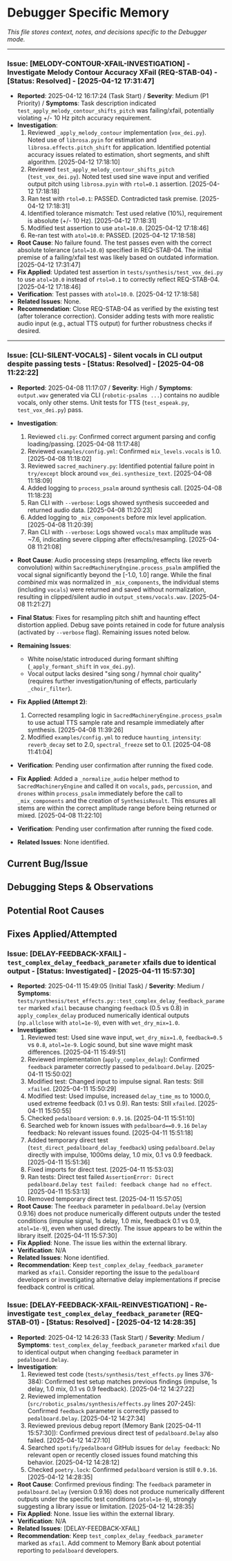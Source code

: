 # Debugger Specific Memory

*This file stores context, notes, and decisions specific to the Debugger mode.*

---


### Issue: [MELODY-CONTOUR-XFAIL-INVESTIGATION] - Investigate Melody Contour Accuracy XFail (REQ-STAB-04) - [Status: Resolved] - [2025-04-12 17:31:47]
- **Reported**: 2025-04-12 16:17:24 (Task Start) / **Severity**: Medium (P1 Priority) / **Symptoms**: Task description indicated `test_apply_melody_contour_shifts_pitch` was failing/xfail, potentially violating +/- 10 Hz pitch accuracy requirement.
- **Investigation**:
    1. Reviewed `_apply_melody_contour` implementation (`vox_dei.py`). Noted use of `librosa.pyin` for estimation and `librosa.effects.pitch_shift` for application. Identified potential accuracy issues related to estimation, short segments, and shift algorithm. [2025-04-12 17:18:10]
    2. Reviewed `test_apply_melody_contour_shifts_pitch` (`test_vox_dei.py`). Noted test used sine wave input and verified output pitch using `librosa.pyin` with `rtol=0.1` assertion. [2025-04-12 17:18:18]
    3. Ran test with `rtol=0.1`: PASSED. Contradicted task premise. [2025-04-12 17:18:31]
    4. Identified tolerance mismatch: Test used relative (10%), requirement is absolute (+/- 10 Hz). [2025-04-12 17:18:31]
    5. Modified test assertion to use `atol=10.0`. [2025-04-12 17:18:46]
    6. Re-ran test with `atol=10.0`: PASSED. [2025-04-12 17:18:58]
- **Root Cause**: No failure found. The test passes even with the correct absolute tolerance (`atol=10.0`) specified in REQ-STAB-04. The initial premise of a failing/xfail test was likely based on outdated information. [2025-04-12 17:31:47]
- **Fix Applied**: Updated test assertion in `tests/synthesis/test_vox_dei.py` to use `atol=10.0` instead of `rtol=0.1` to correctly reflect REQ-STAB-04. [2025-04-12 17:18:46]
- **Verification**: Test passes with `atol=10.0`. [2025-04-12 17:18:58]
- **Related Issues**: None.
- **Recommendation**: Close REQ-STAB-04 as verified by the existing test (after tolerance correction). Consider adding tests with more realistic audio input (e.g., actual TTS output) for further robustness checks if desired.

---



### Issue: [CLI-SILENT-VOCALS] - Silent vocals in CLI output despite passing tests - [Status: Resolved] - [2025-04-08 11:22:22]
- **Reported**: 2025-04-08 11:17:07 / **Severity**: High / **Symptoms**: `output.wav` generated via CLI (`robotic-psalms ...`) contains no audible vocals, only other stems. Unit tests for TTS (`test_espeak.py`, `test_vox_dei.py`) pass.
- **Investigation**:
    1. Reviewed `cli.py`: Confirmed correct argument parsing and config loading/passing. [2025-04-08 11:17:48]
    2. Reviewed `examples/config.yml`: Confirmed `mix_levels.vocals` is 1.0. [2025-04-08 11:18:02]
    3. Reviewed `sacred_machinery.py`: Identified potential failure point in `try/except` block around `vox_dei.synthesize_text`. [2025-04-08 11:18:09]
    4. Added logging to `process_psalm` around synthesis call. [2025-04-08 11:18:23]
    5. Ran CLI with `--verbose`: Logs showed synthesis succeeded and returned audio data. [2025-04-08 11:20:23]
    6. Added logging to `_mix_components` before mix level application. [2025-04-08 11:20:39]
    7. Ran CLI with `--verbose`: Logs showed `vocals` max amplitude was ~7.6, indicating severe clipping after effects/resampling. [2025-04-08 11:21:08]
- **Root Cause**: Audio processing steps (resampling, effects like reverb convolution) within `SacredMachineryEngine.process_psalm` amplified the vocal signal significantly beyond the [-1.0, 1.0] range. While the final *combined* mix was normalized in `_mix_components`, the individual stems (including `vocals`) were returned and saved without normalization, resulting in clipped/silent audio in `output_stems/vocals.wav`. [2025-04-08 11:21:27]

- **Final Status**: Fixes for resampling pitch shift and haunting effect distortion applied. Debug save points retained in code for future analysis (activated by `--verbose` flag). Remaining issues noted below.
- **Remaining Issues**:
    - White noise/static introduced during formant shifting (`_apply_formant_shift` in `vox_dei.py`).
    - Vocal output lacks desired "sing song / hymnal choir quality" (requires further investigation/tuning of effects, particularly `_choir_filter`).

- **Fix Applied (Attempt 2)**: 
    1. Corrected resampling logic in `SacredMachineryEngine.process_psalm` to use actual TTS sample rate and resample immediately after synthesis. [2025-04-08 11:39:26]
    2. Modified `examples/config.yml` to reduce `haunting_intensity`: `reverb_decay` set to 2.0, `spectral_freeze` set to 0.1. [2025-04-08 11:41:04]
- **Verification**: Pending user confirmation after running the fixed code.
- **Fix Applied**: Added a `_normalize_audio` helper method to `SacredMachineryEngine` and called it on `vocals`, `pads`, `percussion`, and `drones` within `process_psalm` immediately before the call to `_mix_components` and the creation of `SynthesisResult`. This ensures all stems are within the correct amplitude range before being returned or mixed. [2025-04-08 11:22:10]
- **Verification**: Pending user confirmation after running the fixed code.
- **Related Issues**: None identified.
## Current Bug/Issue
<!-- Describe the bug being investigated -->

## Debugging Steps & Observations
<!-- Log debugging actions and findings -->

## Potential Root Causes
<!-- List hypotheses about the cause -->

## Fixes Applied/Attempted
<!-- Document code changes made -->

### Issue: [DELAY-FEEDBACK-XFAIL] - `test_complex_delay_feedback_parameter` xfails due to identical output - [Status: Investigated] - [2025-04-11 15:57:30]
- **Reported**: 2025-04-11 15:49:05 (Initial Task) / **Severity**: Medium / **Symptoms**: `tests/synthesis/test_effects.py::test_complex_delay_feedback_parameter` marked `xfail` because changing `feedback` (0.5 vs 0.8) in `apply_complex_delay` produced numerically identical outputs (`np.allclose` with `atol=1e-9`), even with `wet_dry_mix=1.0`.
- **Investigation**:
    1. Reviewed test: Used sine wave input, `wet_dry_mix=1.0`, `feedback=0.5` vs `0.8`, `atol=1e-9`. Logic sound, but sine wave might mask differences. [2025-04-11 15:49:51]
    2. Reviewed implementation (`apply_complex_delay`): Confirmed `feedback` parameter correctly passed to `pedalboard.Delay`. [2025-04-11 15:50:02]
    3. Modified test: Changed input to impulse signal. Ran tests: Still `xfailed`. [2025-04-11 15:50:29]
    4. Modified test: Used impulse, increased `delay_time_ms` to 1000.0, used extreme feedback (0.1 vs 0.9). Ran tests: Still `xfailed`. [2025-04-11 15:50:55]
    5. Checked `pedalboard` version: `0.9.16`. [2025-04-11 15:51:10]
    6. Searched web for known issues with `pedalboard==0.9.16` `Delay` feedback: No relevant issues found. [2025-04-11 15:51:18]
    7. Added temporary direct test (`test_direct_pedalboard_delay_feedback`) using `pedalboard.Delay` directly with impulse, 1000ms delay, 1.0 mix, 0.1 vs 0.9 feedback. [2025-04-11 15:51:36]
    8. Fixed imports for direct test. [2025-04-11 15:53:03]
    9. Ran tests: Direct test failed `AssertionError: Direct pedalboard.Delay test failed: feedback change had no effect`. [2025-04-11 15:53:13]
    10. Removed temporary direct test. [2025-04-11 15:57:05]
- **Root Cause**: The `feedback` parameter in `pedalboard.Delay` (version 0.9.16) does not produce numerically different outputs under the tested conditions (impulse signal, 1s delay, 1.0 mix, feedback 0.1 vs 0.9, `atol=1e-9`), even when used directly. The issue appears to be within the library itself. [2025-04-11 15:57:30]
- **Fix Applied**: None. The issue lies within the external library.
- **Verification**: N/A
- **Related Issues**: None identified.
- **Recommendation**: Keep `test_complex_delay_feedback_parameter` marked as `xfail`. Consider reporting the issue to the `pedalboard` developers or investigating alternative delay implementations if precise feedback control is critical.


### Issue: [DELAY-FEEDBACK-XFAIL-REINVESTIGATION] - Re-investigate `test_complex_delay_feedback_parameter` (REQ-STAB-01) - [Status: Resolved] - [2025-04-12 14:28:35]
- **Reported**: 2025-04-12 14:26:33 (Task Start) / **Severity**: Medium / **Symptoms**: `test_complex_delay_feedback_parameter` marked `xfail` due to identical output when changing `feedback` parameter in `pedalboard.Delay`.
- **Investigation**:
    1. Reviewed test code (`tests/synthesis/test_effects.py` lines 376-384): Confirmed test setup matches previous findings (impulse, 1s delay, 1.0 mix, 0.1 vs 0.9 feedback). [2025-04-12 14:27:22]
    2. Reviewed implementation (`src/robotic_psalms/synthesis/effects.py` lines 207-245): Confirmed `feedback` parameter is correctly passed to `pedalboard.Delay`. [2025-04-12 14:27:34]
    3. Reviewed previous debug report (Memory Bank [2025-04-11 15:57:30]): Confirmed previous direct test of `pedalboard.Delay` also failed. [2025-04-12 14:27:10]
    4. Searched `spotify/pedalboard` GitHub issues for `delay feedback`: No relevant open or recently closed issues found matching this behavior. [2025-04-12 14:28:12]
    5. Checked `poetry.lock`: Confirmed `pedalboard` version is still `0.9.16`. [2025-04-12 14:28:35]
- **Root Cause**: Confirmed previous finding: The `feedback` parameter in `pedalboard.Delay` (version 0.9.16) does not produce numerically different outputs under the specific test conditions (`atol=1e-9`), strongly suggesting a library issue or limitation. [2025-04-12 14:28:35]
- **Fix Applied**: None. Issue lies within the external library.
- **Verification**: N/A
- **Related Issues**: [DELAY-FEEDBACK-XFAIL]
- **Recommendation**: Keep `test_complex_delay_feedback_parameter` marked as `xfail`. Add comment to Memory Bank about potential reporting to `pedalboard` developers.
